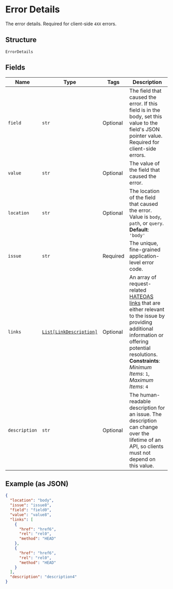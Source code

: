 
# Error Details

The error details. Required for client-side `4XX` errors.

## Structure

`ErrorDetails`

## Fields

| Name | Type | Tags | Description |
|  --- | --- | --- | --- |
| `field` | `str` | Optional | The field that caused the error. If this field is in the body, set this value to the field's JSON pointer value. Required for client-side errors. |
| `value` | `str` | Optional | The value of the field that caused the error. |
| `location` | `str` | Optional | The location of the field that caused the error. Value is `body`, `path`, or `query`.<br>**Default**: `'body'` |
| `issue` | `str` | Required | The unique, fine-grained application-level error code. |
| `links` | [`List[LinkDescription]`](../../doc/models/link-description.md) | Optional | An array of request-related [HATEOAS links](/api/rest/responses/#hateoas-links) that are either relevant to the issue by providing additional information or offering potential resolutions.<br>**Constraints**: *Minimum Items*: `1`, *Maximum Items*: `4` |
| `description` | `str` | Optional | The human-readable description for an issue. The description can change over the lifetime of an API, so clients must not depend on this value. |

## Example (as JSON)

```json
{
  "location": "body",
  "issue": "issue8",
  "field": "field0",
  "value": "value8",
  "links": [
    {
      "href": "href6",
      "rel": "rel0",
      "method": "HEAD"
    },
    {
      "href": "href6",
      "rel": "rel0",
      "method": "HEAD"
    }
  ],
  "description": "description4"
}
```

